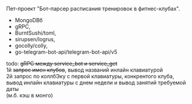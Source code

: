 Пет-проект "Бот-парсер расписания тренировок в фитнес-клубах".
- MongoDBб 
- gRPC, 
- BurntSushi/toml, 
- sirupsen/logrus, 
- gocolly/colly, 
- go-telegram-bot-api/telegram-bot-api/v5

todo: 
 <s>gRPC между service_bot и service_get</s><br>
 1й <s>запрос имен клубов</s>, вывод названий инлайн клавиатурой<br>
 2й запрос по коллбЭку с первой клавиатуры, конкрентого клуба,<br>
 вывод инлайн клавиатуры с днем недели и вывод занятий требуемой даты<br>
 (м.б. кэш в монго)<br>
